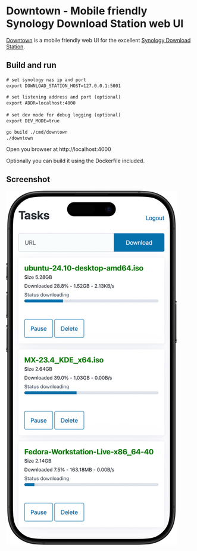 # Downtown - Mobile friendly Synology Download Station web UI

[Downtown](https://github.com/lazydevorg/downtown) is a mobile friendly web UI for the excellent
[Synology Download Station](https://www.synology.com/en-us/dsm/packages/DownloadStation).

## Build and run

```shell
# set synology nas ip and port
export DOWNLOAD_STATION_HOST=127.0.0.1:5001
```

```shell
# set listening address and port (optional)
export ADDR=localhost:4000

# set dev mode for debug logging (optional)
export DEV_MODE=true
```

```shell
go build ./cmd/downtown
./downtown
```

Open you browser at http://localhost:4000

Optionally you can build it using the Dockerfile included.

## Screenshot

![Screenshot](docs/screenshot.png)
